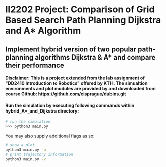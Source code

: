 # II2202 Project: Comparison of Grid Based Search Path Planning Dijkstra and A* Algorithm
## Implement hybrid version of two popular path-planning algorithms Dijkstra & A* and compare their performance 

#### Disclaimer: This is a project extended from the lab assignment of "DD2410 Introduction to Robotics" offered by KTH.  The simualtion environments and plot modules are provided by and downloaded from course Github: https://github.com/cisprague/dubins.git

#### Run the simulation by executing following commands within hybrid_A*_and_Dijkstra directory:

```bash
# run the simulation
>>> python3 main.py
```

You may also supply additional flags as so:
```bash
# show a plot
python3 main.py -p
# print trajectory information
python3 main.py -v
```

